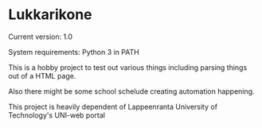 # Lukkarikone

Current version: 1.0

System requirements:
  Python 3 in PATH

This is a hobby project to test out various things including parsing things out of a HTML page. 

Also there might be some school schelude creating automation happening.

This project is heavily dependent of Lappeenranta University of Technology's UNI-web portal
